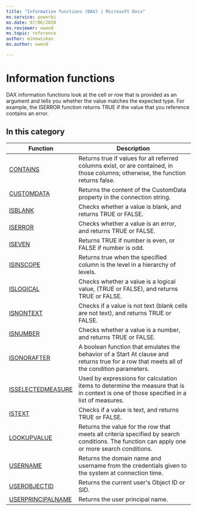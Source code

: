 ```yaml
---
title: "Information functions (DAX) | Microsoft Docs"
ms.service: powerbi 
ms.date: 07/06/2020
ms.reviewer: owend
ms.topic: reference
author: minewiskan
ms.author: owend

---
```

# Information functions

DAX information functions look at the cell or row that is provided as an argument and tells you whether the value matches the expected type. For example, the ISERROR function returns TRUE if the value that you reference contains an error.  
  
## In this category  

|Function  |Description  |
|---------|---------|
|[CONTAINS](contains-function-dax.md)     | Returns true if values for all referred columns exist, or are contained, in those columns; otherwise, the function returns false.         |
|[CUSTOMDATA](customdata-function-dax.md)     | Returns the content of the CustomData property in the connection string.         |
|[ISBLANK](isblank-function-dax.md)     | Checks whether a value is blank, and returns TRUE or FALSE.         |
|[ISERROR](iserror-function-dax.md)      |  Checks whether a value is an error, and returns TRUE or FALSE.        |
|[ISEVEN](iseven-function-dax.md)      |  Returns TRUE if number is even, or FALSE if number is odd.       |
|[ISINSCOPE](isinscope-function-dax.md)      | Returns true when the specified column is the level in a hierarchy of levels.        |
|[ISLOGICAL](islogical-function-dax.md)     | Checks whether a value is a logical value, (TRUE or FALSE), and returns TRUE or FALSE.          |
|[ISNONTEXT](isnontext-function-dax.md)     | Checks if a value is not text (blank cells are not text), and returns TRUE or FALSE.          |
|[ISNUMBER](isnumber-function-dax.md)      | Checks whether a value is a number, and returns TRUE or FALSE.        |
|[ISONORAFTER](isonorafter-function-dax.md)     | A boolean function that emulates the behavior of a Start At clause and returns true for a row that meets all of the condition parameters.        |
|[ISSELECTEDMEASURE](isselectedmeasure-function-dax.md)|   Used by expressions for calculation items to determine the measure that is in context is one of those specified in a list of measures.   |
|[ISTEXT](istext-function-dax.md)     | Checks if a value is text, and returns TRUE or FALSE.          |
|[LOOKUPVALUE](lookupvalue-function-dax.md)    | Returns the value for the row that meets all criteria specified by search conditions. The function can apply one or more search conditions.        |
|[USERNAME](username-function-dax.md)    |  Returns the domain name and username from the credentials given to the system at connection time.        |
|[USEROBJECTID](userobjectid-function-dax.md)    |  Returns the current user's Object ID or SID.       |
|[USERPRINCIPALNAME](userprincipalname-function-dax.md)    |  Returns the user principal name.       |
